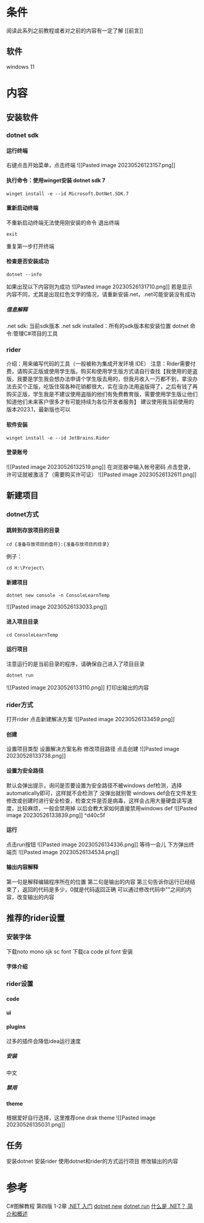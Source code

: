 # 条件
阅读此系列之前教程或者对之前的内容有一定了解
[[前言]]
## 软件
windows 11
# 内容
## 安装软件
### dotnet sdk
#### 运行终端
右键点击开始菜单，点击终端
![[Pasted image 20230526123157.png]]
#### 执行命令：使用winget安装 dotnet sdk 7
```nu
winget install -e --id Microsoft.DotNet.SDK.7
```
#### 重新启动终端
不重新启动终端无法使用刚安装的命令
退出终端
```nu
exit
```
重复第一步打开终端
#### 检查是否安装成功
```nu
dotnet --info
```
如果出现以下内容则为成功
![[Pasted image 20230526131710.png]]
若是显示内容不同，尤其是出现红色文字的情况，请重新安装.net，.net可能安装没有成功
##### 信息解释
.net sdk: 当前sdk版本
.net sdk installed：所有的sdk版本和安装位置
dotnet 命令:管理C#项目的工具
### rider
介绍：用来编写代码的工具（一般被称为集成开发环境 IDE）
注意：Rider需要付费，请购买正版或使用学生版。购买和使用学生版方式请自行查找【我使用的是盗版，我要是学生我会想办法申请个学生版去用的，但我月收入一万都不到，拿没办法去买个正版，吃饭住宿各种花销都很大，实在没办法用盗版得了，之后有钱了再购买正版，学生我是不建议使用盗版的他们有免费教育版，需要使用学生版让他们知道他们未来客户很多才有可能持续为各位开发者服务】
建议使用我当前使用的版本2023.1，最新版也可以
#### 软件安装
```nu
winget install -e --id JetBrains.Rider
```
#### 登录账号
![[Pasted image 20230526132519.png]]
在浏览器中输入帐号密码
点击登录，许可证就被激活了（需要购买许可证）
![[Pasted image 20230526132611.png]]
## 新建项目
### dotnet方式 
#### 跳转到存放项目的目录
```nu
cd {准备存放项目的盘符}:{准备存放项目的目录}
```
例子：
```nu
cd H:\Project\ 
```
#### 新建项目
```nu
dotnet new console -n ConsoleLearnTemp
```
![[Pasted image 20230526133033.png]]
#### 进入项目目录
```nu
cd ConsoleLearnTemp
```
#### 运行项目
注意运行的是当前目录的程序，请确保自己进入了项目目录
```nu
dotnet run
```

![[Pasted image 20230526133110.png]]
打印出输出的内容
### rider方式
打开rider
点击新建解决方案
![[Pasted image 20230526133459.png]]
#### 创建
设置项目类型
设置解决方案名称
修改项目路径
点击创建
![[Pasted image 20230526133738.png]]
#### 设置为安全路径
默认会弹出提示，询问是否要设置为安全路径不被windows def检测，选择automatically即可，这样就不会检测了
没弹出就别管
windows def会在文件发生修改或创建时进行安全检查，检查文件是否是病毒，这样会占用大量硬盘读写速度，比较麻烦，一般会禁用掉
以后会教大家如何直接禁用windows def
![[Pasted image 20230526133839.png]] ^d40c5f
#### 运行
点击run按钮
![[Pasted image 20230526134336.png]]
等待一会儿
下方弹出终端页
![[Pasted image 20230526134534.png]]
#### 输出内容解释
第一句是解释编辑程序所在的位置
第二句是输出的内容
第三句告诉你运行已经结束了，返回的代码是多少，0就是代码返回正确
可以通过修改代码中""之间的内容，改变输出的内容
## 推荐的rider设置
### 安装字体
下载noto mono sjk sc font
下载ca code pl font
安装
#### 字体介绍
### rider设置
#### code
#### ui
#### plugins
过多的插件会降低idea运行速度
##### 安装
中文
##### 禁用
#### theme
根据爱好自行选择，这里推荐one drak theme
![[Pasted image 20230526135031.png]]
## 任务
安装dotnet
安装rider
使用dotnet和rider的方式运行项目
修改输出的内容
# 参考
C#图解教程 第四版 1-2章
[.NET 入门](https://learn.microsoft.com/zh-cn/dotnet/core/get-started)
[dotnet new](https://learn.microsoft.com/zh-cn/dotnet/core/tools/dotnet-new)
[dotnet run](https://learn.microsoft.com/zh-cn/dotnet/core/tools/dotnet-run)
[什么是 .NET？ 简介和概述](https://learn.microsoft.com/zh-cn/dotnet/core/introduction)